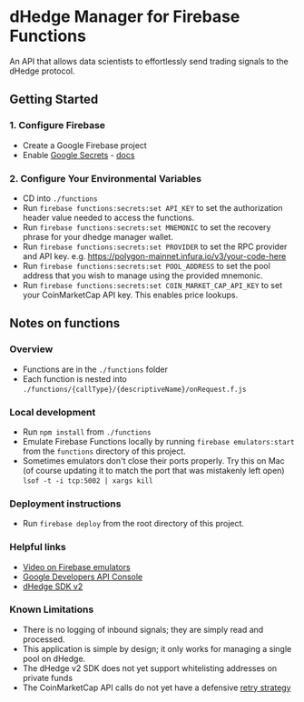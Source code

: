 # dHedge Manager for Firebase Functions
An API that allows data scientists to effortlessly send trading signals to the dHedge protocol.

## Getting Started

### 1. Configure Firebase
- Create a Google Firebase project
- Enable [Google Secrets](https://cloud.google.com/secret-manager) - [docs](https://firebase.google.com/docs/functions/config-env#managing_secrets)

### 2. Configure Your Environmental Variables
- CD into `./functions`
- Run `firebase functions:secrets:set API_KEY` to set the authorization header value needed to access the functions.
- Run `firebase functions:secrets:set MNEMONIC` to set the recovery phrase for your dhedge manager wallet.
- Run `firebase functions:secrets:set PROVIDER` to set the RPC provider and API key. e.g. https://polygon-mainnet.infura.io/v3/your-code-here
- Run `firebase functions:secrets:set POOL_ADDRESS` to set the pool address that you wish to manage using the provided mnemonic.
- Run `firebase functions:secrets:set COIN_MARKET_CAP_API_KEY` to set your CoinMarketCap API key. This enables price lookups.

## Notes on functions
### Overview
- Functions are in the `./functions` folder
- Each function is nested into `./functions/{callType}/{descriptiveName}/onRequest.f.js`

### Local development
- Run `npm install` from `./functions`
- Emulate Firebase Functions locally by running `firebase emulators:start` from the `functions` directory of this project.
- Sometimes emulators don't close their ports properly. Try this on Mac (of course updating it to match the port that was mistakenly left open) `lsof -t -i tcp:5002 | xargs kill`

### Deployment instructions
- Run `firebase deploy` from the root directory of this project.

### Helpful links
- [Video on Firebase emulators](https://www.youtube.com/watch?v=pkgvFNPdiEs)
- [Google Developers API Console](https://console.developers.google.com/apis/dashboard)
- [dHedge SDK v2](https://github.com/dhedge/dhedge-v2-sdk)

### Known Limitations
- There is no logging of inbound signals; they are simply read and processed.
- This application is simple by design; it only works for managing a single pool on dHedge.
- The dHedge v2 SDK does not yet support whitelisting addresses on private funds
- The CoinMarketCap API calls do not yet have a defensive [retry strategy](https://github.com/tim-kos/node-retry)